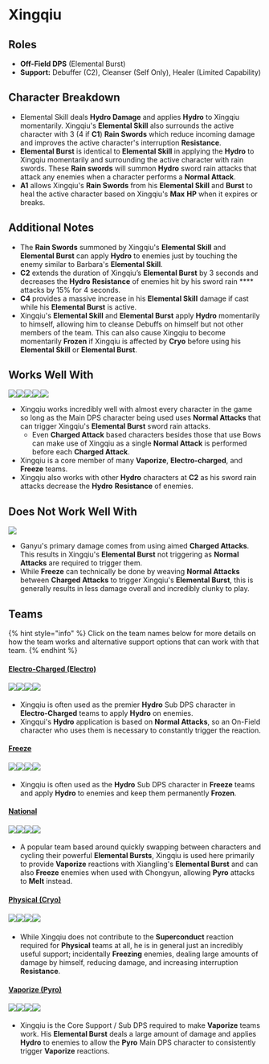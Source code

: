 # Xingqiu

## **Roles**

* **Off-Field DPS** (Elemental Burst)
* **Support:** Debuffer (C2), Cleanser (Self Only), Healer (Limited Capability)

## **Character Breakdown**

* Elemental Skill deals **Hydro Damage** and applies **Hydro** to Xingqiu momentarily. Xingqiu's **Elemental Skill** also surrounds the active character with 3 (4 if **C1**) **Rain Swords** which reduce incoming damage and improves the active character's interruption **Resistance**.
* **Elemental Burst** is identical to **Elemental Skill** in applying the **Hydro** to Xingqiu momentarily and surrounding the active character with rain swords. These **Rain swords** will summon **Hydro** sword rain attacks that attack any enemies when a character performs a **Normal Attack**.
* **A1** allows Xingqiu's **Rain Swords** from his **Elemental Skill** and **Burst** to heal the active character based on Xingqiu's **Max** **HP** when it expires or breaks.

## **Additional Notes**

* The **Rain Swords** summoned by Xingqiu's **Elemental Skill** and **Elemental Burst** can apply **Hydro** to enemies just by touching the enemy similar to Barbara's **Elemental Skill**.
* **C2** extends the duration of Xingqiu’s **Elemental Burst** by 3 seconds and decreases the **Hydro** **Resistance** of enemies hit by his sword rain **** attacks by 15% for 4 seconds.
* **C4** provides a massive increase in his **Elemental Skill** damage if cast while his **Elemental Burst** is active.
* Xingqiu's **Elemental Skill** and **Elemental Burst** apply **Hydro** momentarily to himself, allowing him to cleanse Debuffs on himself but not other members of the team. This can also cause Xingqiu to become momentarily **Frozen** if Xingqiu is affected by **Cryo** before using his **Elemental Skill** or **Elemental Burst**.

## **Works Well With**

****![](../../.gitbook/assets/Element\_Anemo.webp)****![](../../.gitbook/assets/Element\_Cryo.webp)****![](../../.gitbook/assets/Element\_Electro.webp)****![](../../.gitbook/assets/Element\_Hydro.webp)****![](../../.gitbook/assets/Element\_Pyro.webp)****

* Xingqiu works incredibly well with almost every character in the game so long as the Main DPS character being used uses **Normal Attacks** that can trigger Xingqiu's **Elemental Burst** sword rain attacks.
  * Even **Charged Attack** based characters besides those that use Bows can make use of Xingqiu as a single **Normal Attack** is performed before each **Charged Attack**.
* Xingqiu is a core member of many **Vaporize**, **Electro-charged**, and **Freeze** teams.
* Xingqiu also works with other **Hydro** characters at **C2** as his sword rain attacks decrease the **Hydro** **Resistance** of enemies.

## **Does Not Work Well With**

![](../../.gitbook/assets/UI\_AvatarIcon\_Ganyu.png)

* Ganyu's primary damage comes from using aimed **Charged Attacks**. This results in Xingqiu's **Elemental Burst** not triggering as **Normal Attacks** are required to trigger them.
* While **Freeze** can technically be done by weaving **Normal Attacks** between **Charged Attacks** to trigger Xingqiu's **Elemental Burst**, this is generally results in less damage overall and incredibly clunky to play.

## **Teams**

{% hint style="info" %}
Click on the team names below for more details on how the team works and alternative support options that can work with that team.
{% endhint %}

#### ****[**Electro-Charged (Electro)**](../../teams/electro-charged.md)****

#### ![](../../.gitbook/assets/UI\_AvatarIcon\_Keqing.png)![](../../.gitbook/assets/UI\_AvatarIcon\_Xingqiu.png)![](../../.gitbook/assets/UI\_AvatarIcon\_Beidou.png)![](../../.gitbook/assets/UI\_AvatarIcon\_Kazuha.png)

* Xingqiu is often used as the premier **Hydro** Sub DPS character in **Electro-Charged** teams to apply **Hydro** on enemies.
* Xingqui's **Hydro** application is based on **Normal Attacks**, so an On-Field character who uses them is necessary to constantly trigger the reaction.

#### [Freeze](../../teams/freeze.md)

#### ![](../../.gitbook/assets/UI\_AvatarIcon\_Ayaka.png)![](../../.gitbook/assets/UI\_AvatarIcon\_Xingqiu.png)![](../../.gitbook/assets/UI\_AvatarIcon\_Kazuha.png)![](../../.gitbook/assets/UI\_AvatarIcon\_Diona.png)

* Xingqiu is often used as the **Hydro** Sub DPS character in **Freeze** teams and apply **Hydro** to enemies and keep them permanently **Frozen**.

#### [National](../../teams/national.md)

#### ![](../../.gitbook/assets/UI\_AvatarIcon\_Xiangling.png)![](../../.gitbook/assets/UI\_AvatarIcon\_Xingqiu.png)![](../../.gitbook/assets/UI\_AvatarIcon\_Chongyun.png)![](../../.gitbook/assets/UI\_AvatarIcon\_Bennett.png)

* A popular team based around quickly swapping between characters and cycling their powerful **Elemental Bursts**, Xingqiu is used here primarily to provide **Vaporize** reactions with Xiangling's **Elemental Burst** and can also **Freeze** enemies when used with Chongyun, allowing **Pyro** attacks to **Melt** instead.

#### [Physical (Cryo)](../../teams/physical-cryo.md)

#### ![](../../.gitbook/assets/UI\_AvatarIcon\_Eula.png)![](../../.gitbook/assets/UI\_AvatarIcon\_Fischl.png)![](../../.gitbook/assets/UI\_AvatarIcon\_Xingqiu.png)![](../../.gitbook/assets/UI\_AvatarIcon\_Diona.png)​​

* While Xingqiu does not contribute to the **Superconduct** reaction required for **Physical** teams at all, he is in general just an incredibly useful support; incidentally **Freezing** enemies, dealing large amounts of damage by himself, reducing damage, and increasing interruption **Resistance**.

#### [Vaporize (Pyro)](../../teams/reverse-vaporize.md)

#### ![](../../.gitbook/assets/UI\_AvatarIcon\_Hutao.png)![](../../.gitbook/assets/UI\_AvatarIcon\_Xingqiu.png)![](../../.gitbook/assets/UI\_AvatarIcon\_Sucrose.png)![](../../.gitbook/assets/UI\_AvatarIcon\_Diona.png)

* Xingqiu is the Core Support / Sub DPS required to make **Vaporize** teams work. His **Elemental Burst** deals a large amount of damage and applies **Hydro** to enemies to allow the **Pyro** Main DPS character to consistently trigger **Vaporize** reactions.
